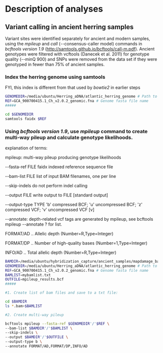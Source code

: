 # Description of analyses

## Variant calling in ancient herring samples

Variant sites were identified separately for ancient and modern samples, using the *mpileup* and *call* (--consensus-caller model) 
commands in *bcftools version 1.9* (http://samtools.github.io/bcftools/call-m.pdf). Ancient genotypes were filtered with vcftools (Danecek et al. 2011) 
for genotype quality (--minQ 900) and SNPs were removed from the data set if they were genotyped in fewer than 75% of ancient samples. 

### Index the herring genome using samtools
FYI, this index is different from that used by *bowtie2* in earlier steps

``` bash
GENOMEDIR=/media/ubuntu/Herring_aDNA/atlantic_herring_genome # Path to directory with genome.
REF=GCA_900700415.1_Ch_v2.0.2_genomic.fna # Genome fasta file name
#####

cd $GENOMEDIR
samtools faidx $REF
```
### Using *bcftools version 1.9*, use *mpileup* command to create multi-way pileup and calculate genotype likelihoods.

explanation of terms:

mpileup:      multi-way pileup producing genotype likelihoods

--fasta-ref FILE    faidx indexed reference sequence file

--bam-list FILE     list of input BAM filenames, one per line

--skip-indels       do not perform indel calling

--output FILE       write output to FILE [standard output]

--output-type TYPE  'b' compressed BCF; 'u' uncompressed BCF; 'z' compressed VCF; 'v' uncompressed VCF [v]

--annotate: depth-related vcf tags are generated by mpileup, see bcftools mpileup --annotate ? for list.

FORMAT/AD  .. Allelic depth (Number=R,Type=Integer)

FORMAT/DP  .. Number of high-quality bases (Number=1,Type=Integer)

INFO/AD  .. Total allelic depth (Number=R,Type=Integer)


``` bash
BAMDIR=/media/ubuntu/hybridization_capture/ancient_samples/mapdamage_bam #directory with sorted, indexed, filtered, and base-recalibrated .bam files
GENOMEDIR=/media/ubuntu/Herring_aDNA/atlantic_herring_genome # Path to directory with genome.
REF=GCA_900700415.1_Ch_v2.0.2_genomic.fna # Genome fasta file name
BAMLIST=mybamlist.txt
OUTFILE=mpileup_results.bcf
#####

#1. Create list of bam files and save to a txt file:

cd $BAMDIR
ls *.bam>$BAMLIST

#2. Create multi-way pileup 

bcftools mpileup --fasta-ref $GENOMEDIR'/'$REF \
--bam-list $BAMDIR'/'$BAMLIST \
--skip-indels \
--output $BAMDIR'/'$OUTFILE \
--output-type b \
--annotate FORMAT/AD,FORMAT/DP,INFO/AD

```


